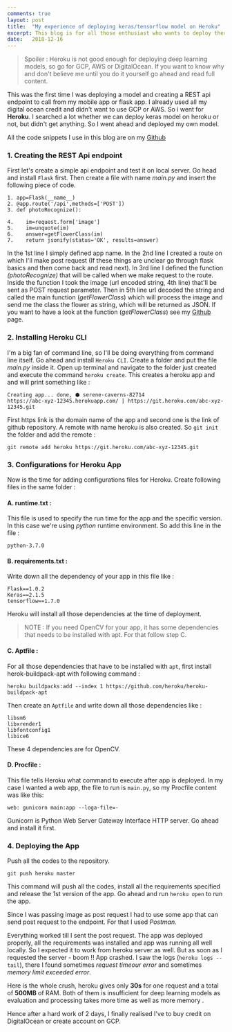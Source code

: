 ```yaml
---
comments: true
layout: post
title:  "My experience of deploying keras/tensorflow model on Heroku"
excerpt: This blog is for all those enthusiast who wants to deploy there deep learning models freely on Heroku without the hassle of Google cloud platform or Amazon web services.
date:   2018-12-16
---
```


> Spoiler : Heroku is not good enough for deploying deep learning models, so go for GCP, AWS or DigitalOcean. If you want to know why and don't believe me until you do it yourself go ahead and read full content.  

This was the first time I was deploying a model and creating a REST api endpoint to call from my mobile app or flask app. I already used all my digital ocean credit and didn't want to use GCP or AWS. So i went for **Heroku**. I searched a lot whether we can deploy keras model on heroku or not, but didn't get anything. So I went ahead and deployed my own model.

All the code snippets I use in this blog are on my [Github](https://github.com/ashukid/Deploy-keras-model-on-Heroku/tree/master)

### **1. Creating the REST Api endpoint**

First let's create a simple api endpoint and test it on local server. Go head and install `Flask` first. Then create a file with name *main.py* and insert the following piece of code.

```
1. app=Flask(__name__)
2. @app.route('/api',methods=['POST'])
3. def photoRecognize():

4.    im=request.form['image']
5.    im=unquote(im)
6.    answer=getFlowerClass(im)
7.    return jsonify(status='OK', results=answer)

```
In the 1st line I simply defined app name. In the 2nd line I created a route on which I'll make post request (If these things are unclear go through flask basics and then come back and read next). In 3rd line I defined the function *(photoRecognize)* that will be called when we make request to the route. Inside the function I took the image (url encoded string, 4th line) that'll be sent as POST request parameter. Then in 5th line url decoded the string and called the main function (*getFlowerClass*) which will process the image and send me the class the flower as string, which will be returned as JSON. If you want to have a look at the function (*getFlowerClass*) see my [Github](https://github.com/ashukid/Deploy-keras-model-on-Heroku/tree/master) page.


### **2. Installing Heroku CLI**

I'm a big fan of command line, so I'll be doing everything from command line itself. Go ahead and install `Heroku CLI`. Create a folder and put the file *main.py* inside it. Open up terminal and navigate to the folder just created and execute the command `heroku create`. This creates a heroku app and and will print something like :

```
Creating app... done, ⬢ serene-caverns-82714
https://abc-xyz-12345.herokuapp.com/ | https://git.heroku.com/abc-xyz-12345.git
```

First https link is the domain name of the app and second one is the link of github repository. A remote with name heroku is also created. So `git init` the folder and add the remote :
```
git remote add heroku https://git.heroku.com/abc-xyz-12345.git
```

### **3. Configurations for Heroku App**

Now is the time for adding configurations files for Heroku. Create following files in the same folder :

#### A. runtime.txt : 
This file is used to specify the run time for the app and the specific version. In this case we're using *python* runtime environment. So add this line in the file :
```
python-3.7.0
```

#### B. requirements.txt : 
Write down all the dependency of your app in this file like :

```
Flask==1.0.2
Keras==2.1.5
tensorflow==1.7.0
```
Heroku will install all those dependencies at the time of deployment. 

> NOTE : If you need OpenCV for your app, it has some dependencies that needs to be installed with apt. For that follow step C.

#### C. Aptfile :
For all those dependencies that have to be installed with  `apt`, first install herok-buildpack-apt with following command :

```
heroku buildpacks:add --index 1 https://github.com/heroku/heroku-buildpack-apt
```
Then create an `Aptfile` and write down all those dependencies like :

```
libsm6
libxrender1
libfontconfig1
libice6
```
These 4 dependencies are for OpenCV.

#### D. Procfile :
This file tells Heroku what command to execute after app is deployed. In my case I wanted a web app, the file to run is `main.py`, so my Procfile content was like this:
```
web: gunicorn main:app --loga-file=-
```
Gunicorn is Python Web Server Gateway Interface HTTP server. Go ahead and install it first.

### **4. Deploying the App**
Push all the codes to the repository.
```
git push heroku master
```

This command will push all the codes, install all the requirements specified and release the 1st version of the app.
Go ahead and run  `heroku open` to run the app.

Since I was passing image as post request I had to use some app that can send post request to the endpoint. For that I used *Postman*.

Everything worked till I sent the post request. The app was deployed properly, all the requirements was installed and app was running all well locally. So I expected it to work from heroku server as well. 
But as soon as I requested the server - boom !! App crashed.
I saw the logs (`heroku logs --tail`), there I found sometimes *request timeour error* and sometimes *memory limit exceeded error*.

Here is the whole crush, heroku gives only **30s** for one request and a total of **500MB** of RAM. Both of them is insufficient for deep learning models as evaluation and processing takes more time as well as more memory .

Hence after a hard work of 2 days, I finally realised I've to buy credit on DigitalOcean or create account on GCP. 